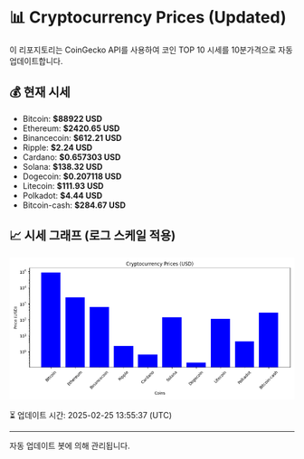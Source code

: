 
# 📊 Cryptocurrency Prices (Updated)

이 리포지토리는 CoinGecko API를 사용하여 코인 TOP 10 시세를 10분가격으로 자동 업데이트합니다.

## 💰 현재 시세
- Bitcoin: **$88922 USD**
- Ethereum: **$2420.65 USD**
- Binancecoin: **$612.21 USD**
- Ripple: **$2.24 USD**
- Cardano: **$0.657303 USD**
- Solana: **$138.32 USD**
- Dogecoin: **$0.207118 USD**
- Litecoin: **$111.93 USD**
- Polkadot: **$4.44 USD**
- Bitcoin-cash: **$284.67 USD**

## 📈 시세 그래프 (로그 스케일 적용)
![Crypto Prices](crypto_prices.png)

⏳ 업데이트 시간: 2025-02-25 13:55:37 (UTC)

---
자동 업데이트 봇에 의해 관리됩니다.

